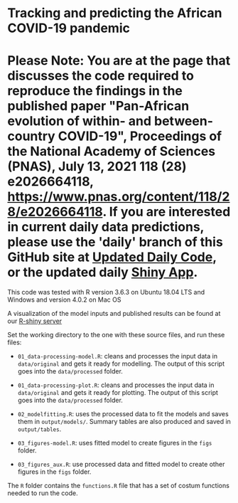 # Tracking and predicting the African COVID-19 pandemic

# Please Note: You are at the page that discusses the code required to reproduce the findings in the published paper "Pan-African evolution of within- and between-country COVID-19", Proceedings of the National Academy of Sciences (PNAS), July 13, 2021 118 (28) e2026664118, https://www.pnas.org/content/118/28/e2026664118. If you are interested in current daily data predictions, please use the 'daily' branch of this GitHub site at [Updated Daily Code](https://github.com/Schiff-Lab/COVID19-HHH4-Africa/tree/daily), or the updated daily [Shiny App](http://146.186.149.88:3838/current/COVID19-HHH4-Africa/).

This code was tested with R version 3.6.3 on Ubuntu 18.04 LTS and Windows and version 4.0.2 on Mac OS

A visualization of the model inputs and published results can be found at our [R-shiny server](http://146.186.149.88:3838/COVID19-HHH4-Africa/)

Set the working directory to the one with these source files, and run these files:

- `01_data-processing-model.R`: cleans and processes the input data in `data/original` and gets it ready for modelling. The output of this script goes into the `data/processed` folder.

- `01_data-processing-plot.R`: cleans and processes the input data in `data/original` and gets it ready for plotting. The output of this script goes into the `data/processed` folder.

- `02_modelfitting.R`: uses the processed data to fit the models and saves them in `output/models/`. Summary tables are also produced and saved in `output/tables`.

- `03_figures-model.R`: uses fitted model to create figures in the `figs` folder.

- `03_figures_aux.R`: use processed data and fitted model to create other figures in the `figs` folder.

The `R` folder contains the `functions.R` file that has a set of costum functions needed to run the code.


